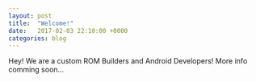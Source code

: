 ```yaml
---
layout: post
title:  "Welcome!"
date:   2017-02-03 22:10:00 +0000
categories: blog
---
```

Hey! We are a custom ROM Builders and Android Developers! More info comming soon...
